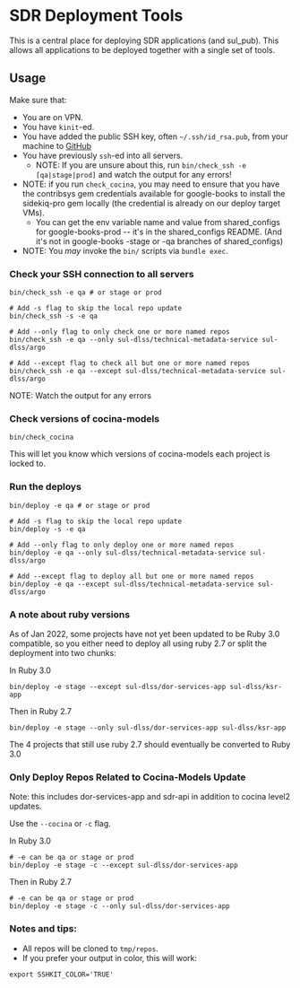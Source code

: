 # SDR Deployment Tools

This is a central place for deploying SDR applications (and sul_pub). This allows all applications
to be deployed together with a single set of tools.

## Usage

Make sure that:

* You are on VPN.
* You have `kinit`-ed.
* You have added the public SSH key, often `~/.ssh/id_rsa.pub`, from your machine to [GitHub](https://github.com/settings/keys)
* You have previously `ssh`-ed into all servers.
  * NOTE: If you are unsure about this, run `bin/check_ssh -e [qa|stage|prod]` and watch the output for any errors!
* NOTE: if you run `check_cocina`, you may need to ensure that you have the contribsys gem credentials available for google-books to install the sidekiq-pro gem locally (the credential is already on our deploy target VMs).
  * You can get the env variable name and value from shared_configs for google-books-prod -- it's in the shared_configs README. (And it's not in google-books -stage or -qa branches of shared_configs)
* NOTE: You *may* invoke the `bin/` scripts via `bundle exec`.

### Check your SSH connection to all servers

```
bin/check_ssh -e qa # or stage or prod

# Add -s flag to skip the local repo update
bin/check_ssh -s -e qa

# Add --only flag to only check one or more named repos
bin/check_ssh -e qa --only sul-dlss/technical-metadata-service sul-dlss/argo

# Add --except flag to check all but one or more named repos
bin/check_ssh -e qa --except sul-dlss/technical-metadata-service sul-dlss/argo
```

NOTE: Watch the output for any errors

### Check versions of cocina-models

```
bin/check_cocina
```

This will let you know which versions of cocina-models each project is locked to.


### Run the deploys

```
bin/deploy -e qa # or stage or prod

# Add -s flag to skip the local repo update
bin/deploy -s -e qa

# Add --only flag to only deploy one or more named repos
bin/deploy -e qa --only sul-dlss/technical-metadata-service sul-dlss/argo

# Add --except flag to deploy all but one or more named repos
bin/deploy -e qa --except sul-dlss/technical-metadata-service sul-dlss/argo
```

### A note about ruby versions

As of Jan 2022, some projects have not yet been updated to be Ruby 3.0 compatible, so you either need to deploy all using ruby 2.7 or split the deployment into two chunks:

In Ruby 3.0

```
bin/deploy -e stage --except sul-dlss/dor-services-app sul-dlss/ksr-app
```

Then in Ruby 2.7
```
bin/deploy -e stage --only sul-dlss/dor-services-app sul-dlss/ksr-app
```

The 4 projects that still use ruby 2.7 should eventually be converted to Ruby 3.0

### Only Deploy Repos Related to Cocina-Models Update

Note: this includes dor-services-app and sdr-api in addition to cocina level2 updates.

Use the `--cocina` or `-c` flag.  

In Ruby 3.0

```
# -e can be qa or stage or prod
bin/deploy -e stage -c --except sul-dlss/dor-services-app
```

Then in Ruby 2.7
```
# -e can be qa or stage or prod
bin/deploy -e stage -c --only sul-dlss/dor-services-app
```

### Notes and tips:
* All repos will be cloned to `tmp/repos`.
* If you prefer your output in color, this will work:
```
export SSHKIT_COLOR='TRUE'
```
